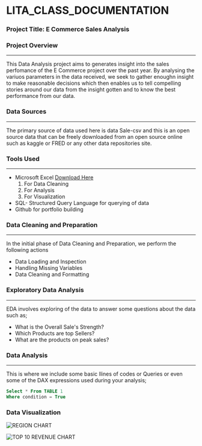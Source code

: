 # LITA_CLASS_DOCUMENTATION
### Project Title: E Commerce Sales Analysis 

### Project Overview
---
This Data Analysis project aims to generates insight into the sales perfomance of the E Commerce project over the past year. By analysing the variuos parameters in the data received, we seek to gather enoughn insight to make reasonable decisions which then enables us to tell compelling stories around our data from the insight gotten and to know the best performance from our data.

### Data Sources
---
The primary source of data used here is data Sale-csv and this is an open source data that can be freely downloaded from an open source online such as kaggle or FRED or any other data repositories site.

### Tools Used
---
-  Microsoft Excel [Download Here](https://www.microsoft.com)
    1. For Data Cleaning
    2. For Analysis
    3. For Visualization
-  SQL- Structured Query Language for querying of data
-  Github for portfolio building

### Data Cleaning and Preparation
---
In the initial phase of Data Cleaning and Preparation, we perform the following actions
-    Data Loading and Inspection
-    Handling Missing Variables
-    Data Cleaning and Formatting

### Exploratory Data Analysis
---
EDA involves exploring of the data to answer some questions about the data such as;
-    What is the Overall Sale's Strength?
-    Which Products are top Sellers?
-    What are the products on peak sales?

### Data Analysis
---
This is where we include some basic llines of codes or Queries or even some of the DAX expressions used during your analysis;

```SQL
Select * From TABLE 1
Where condition = True
```

### Data Visualization

![REGION CHART](https://github.com/user-attachments/assets/ae0c8ea2-61f3-4f4d-99c3-1bbf4c298454)


![TOP 10 REVENUE CHART](https://github.com/user-attachments/assets/3b7434a5-b9db-401d-bf3e-0f6e5b5ac9b6)

